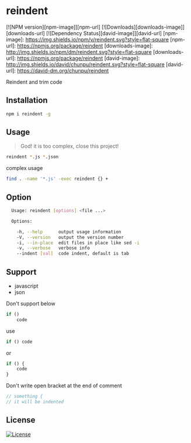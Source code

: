 reindent
===

[![NPM version][npm-image]][npm-url]
[![Downloads][downloads-image]][downloads-url]
[![Dependency Status][david-image]][david-url]
[npm-image]: https://img.shields.io/npm/v/reindent.svg?style=flat-square
[npm-url]: https://npmjs.org/package/reindent
[downloads-image]: http://img.shields.io/npm/dm/reindent.svg?style=flat-square
[downloads-url]: https://npmjs.org/package/reindent
[david-image]: http://img.shields.io/david/chunpu/reindent.svg?style=flat-square
[david-url]: https://david-dm.org/chunpu/reindent


Reindent and trim code

Installation
---

```sh
npm i reindent -g
```

Usage
---

> God! it is too complex, close this project!

```sh
reindent *.js *.json
```

complex usage

```sh
find . -name '*.js' -exec reindent {} +
```

Option
---

```sh
  Usage: reindent [options] <file ...>

  Options:

    -h, --help      output usage information
    -V, --version   output the version number
    -i, --in-place  edit files in place like sed -i
    -v, --verbose   verbose info
    --indent [val]  code indent, default is tab
```

Support
---

- javascript
- json

Don't support below

```js
if ()
	code
```

use

```js
if () code
```

or 

```js
if () {
	code
}
```

Don't write open bracket at the end of comment

```js
// something {
// it will be indented
```

License
---

[![License][license-image]][license-url]

[license-image]: http://img.shields.io/npm/l/reindent.svg?style=flat-square
[license-url]: #
